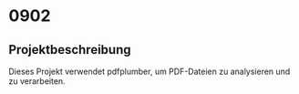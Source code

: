 # 0902

## Projektbeschreibung
Dieses Projekt verwendet pdfplumber, um PDF-Dateien zu analysieren und zu verarbeiten.